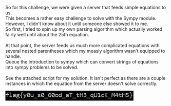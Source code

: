 So for this challenge, we were given a server that feeds simple equations to us.</br>
This becomes a rather easy challenge to solve with the Sympy module. </br>
However, I didn't know about it until someone else showed it to me. </br>
So first, I tried to spin up my own parsing algorithm which actually worked fairly well until about the 25th equation.</br></br>
At that point, the server feeds us much more complicated equations with several nested parentheses which my measly algorithm wasn't equipped to handle.</br>
Queue the introduction to sympy which can convert strings of equations into sympy problems to be solved. </br></br>
See the attached script for my solution.
It isn't perfect as there are a couple instances in which the equation from the server doesn't solve correctly.

![Image of Flag](https://github.com/bitsforeveryone/write-ups/blob/master/CSAW_CTF_2018/Algebra/algebra_flag.JPG)
